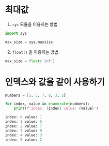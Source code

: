 # 최대값

1. `sys` 모듈을 이용하는 방법
```python
import sys

max_size = sys.maxsize
```

2. `float()` 을 이용하는 방법
```python
max_size = float('inf')
```

# 인덱스와 값을 같이 사용하기

```python
numbers = [1, 5, 7, 9, 3, 2]

for index, value in enumerate(numbers):
    print(f'index: {index} value: {value}')
```

```python
index: 0 value: 1
index: 1 value: 5
index: 2 value: 7
index: 3 value: 9
index: 4 value: 3
index: 5 value: 2
```